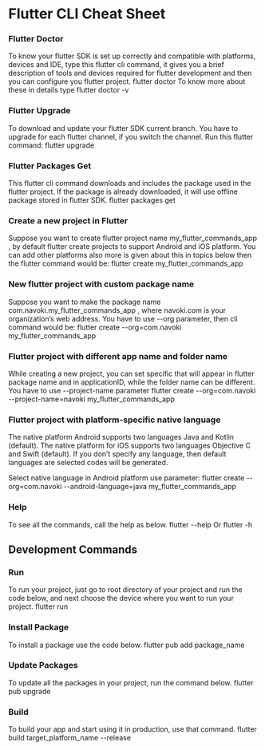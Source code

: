 # Flutter CLI Cheat Sheet

### Flutter Doctor
To know your flutter SDK is set up correctly and compatible with platforms, devices and IDE, type this flutter cli command, it gives you a brief description of tools and devices required for flutter development and then you can configure you flutter project.
    flutter doctor
To know more about these in details type 
    flutter doctor -v
### Flutter Upgrade
To download and update your flutter SDK current branch. You have to upgrade for each flutter channel, if you switch the channel. Run this flutter command:
    flutter upgrade
### Flutter Packages Get
This flutter cli command downloads and includes the package used in the flutter project. If the package is already downloaded, it will use offline package stored in flutter SDK.
    flutter packages get
### Create a new project in Flutter
Suppose you want to create flutter project name my_flutter_commands_app , by default flutter create projects to support Android and iOS platform. You can add other platforms also more is given about this in topics below then the flutter command would be:
    flutter create my_flutter_commands_app
### New flutter project with custom package name
Suppose you want to make the package name com.navoki.my_flutter_commands_app , where navoki.com is your organization’s web address. You have to use --org parameter, then cli command would be:
    flutter create --org=com.navoki  my_flutter_commands_app
### Flutter project with different app name and folder name
While creating a new project, you can set specific <app-name> that will appear in flutter package name and in applicationID, while the folder name can be different. You have to use --project-name parameter
    flutter create --org=com.navoki --project-name=navoki my_flutter_commands_app
### Flutter project with platform-specific native language
The native platform Android supports two languages Java and Kotlin (default). The native platform for iOS supports two languages Objective C and Swift (default). If you don’t specify any language, then default languages are selected codes will be generated.

Select native language in Android platform use parameter:
    flutter create --org=com.navoki --android-language=java my_flutter_commands_app
### Help
To see all the commands, call the help as below.
    flutter --help
Or
    flutter -h
## Development Commands
### Run
To run your project, just go to root directory of your project and run the code below, and next choose the device where you want to run your project.
flutter run
### Install Package
To install a package use the code below.
    flutter pub add package_name
### Update Packages
To update all the packages in your project, run the command below.
    flutter pub upgrade
### Build
To build your app and start using it in production, use that command.
    flutter build target_platform_name --release